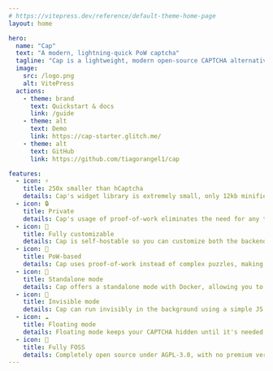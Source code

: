 ```yaml
---
# https://vitepress.dev/reference/default-theme-home-page
layout: home

hero:
  name: "Cap"
  text: "A modern, lightning-quick PoW captcha"
  tagline: "Cap is a lightweight, modern open-source CAPTCHA alternative using SHA-256 proof-of-work"
  image:
    src: /logo.png
    alt: VitePress
  actions:
    - theme: brand
      text: Quickstart & docs
      link: /guide
    - theme: alt
      text: Demo
      link: https://cap-starter.glitch.me/
    - theme: alt
      text: GitHub
      link: https://github.com/tiagorangel1/cap

features:
  - icon: ⚡️
    title: 250x smaller than hCaptcha
    details: Cap's widget library is extremely small, only 12kb minified and brotli'd.
  - icon: 🔒️
    title: Private
    details: Cap's usage of proof-of-work eliminates the need for any tracking, fingerprinting or data collection.
  - icon: 🌈
    title: Fully customizable
    details: Cap is self-hostable so you can customize both the backend & frontend — or you can just use CSS variables
  - icon: 🤖
    title: PoW-based
    details: Cap uses proof-of-work instead of complex puzzles, making it easier for humans and harder for bots
  - icon: 🧩
    title: Standalone mode
    details: Cap offers a standalone mode with Docker, allowing you to use it with languages other than JS.
  - icon: 💨
    title: Invisible mode
    details: Cap can run invisibly in the background using a simple JS API.
  - icon: ☁️
    title: Floating mode
    details: Floating mode keeps your CAPTCHA hidden until it's needed
  - icon: 🌳
    title: Fully FOSS
    details: Completely open source under AGPL-3.0, with no premium versions.
---
```

